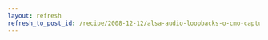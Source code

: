 ```yaml
---
layout: refresh
refresh_to_post_id: /recipe/2008-12-12/alsa-audio-loopbacks-o-cmo-capturar-el-audio-que-reproduzco.html
---
```

